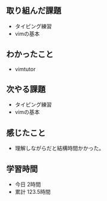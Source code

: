 ## 取り組んだ課題
- タイピング練習
- vimの基本
## わかったこと
- vimtutor
## 次やる課題
- タイピング練習
- vimの基本
## 感じたこと
- 理解しながらだと結構時間かかった。
## 学習時間
- 今日 2時間
- 累計 123.5時間
